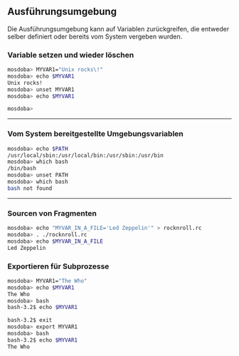 ## Ausführungsumgebung

<p class="aleft">
    Die Ausführungsumgebung kann auf Variablen zurückgreifen, die entweder selber definiert oder bereits vom System vergeben wurden.
</p>

### Variable setzen und wieder löschen
```bash
mosdoba> MYVAR1="Unix rocks\!"
mosdoba> echo $MYVAR1
Unix rocks!
mosdoba> unset MYVAR1
mosdoba> echo $MYVAR1

mosdoba>
```

---

### Vom System bereitgestellte Umgebungsvariablen
```bash
mosdoba> echo $PATH
/usr/local/sbin:/usr/local/bin:/usr/sbin:/usr/bin
mosdoba> which bash
/bin/bash
mosdoba> unset PATH
mosdoba> which bash
bash not found
```


---
### Sourcen von Fragmenten
```bash
mosdoba> echo "MYVAR_IN_A_FILE='Led Zeppelin'" > rocknroll.rc
mosdoba> . ./rocknroll.rc
mosdoba> echo $MYVAR_IN_A_FILE
Led Zeppelin
```

<div class="fragment" style="width:100%">

### Exportieren für Subprozesse
```bash
mosdoba> MYVAR1="The Who"
mosdoba> echo $MYVAR1
The Who
mosdoba> bash
bash-3.2$ echo $MYVAR1

bash-3.2$ exit
mosdoba> export MYVAR1
mosdoba> bash
bash-3.2$ echo $MYVAR1
The Who
```

</dev>